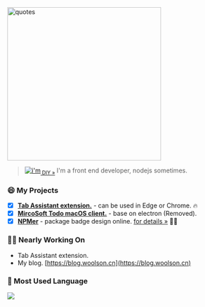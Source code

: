 <!--
**woolson/woolson** is a ✨ _special_ ✨ repository because its `README.md` (this file) appears on your GitHub profile.

Here are some ideas to get you started:

- 🔭 I’m currently working on ...
- 🌱 I’m currently learning ...
- 👯 I’m looking to collaborate on ...
- 🤔 I’m looking for help with ...
- 💬 Ask me about ...
- 📫 How to reach me: ...
- 😄 Pronouns: ...
- ⚡ Fun fact: ...
-->

<img src="https://woolson.github.io/npmer-badge/img/quotes.svg" title="quotes" width="350" />

> [![i'm](https://woolson.github.io/npmer-badge/badge/ilcr-none-none-I'm%20developer!-ffffff-46bc99-I%20love%20it.-444-e2e8e6-r-f-f.svg)](https://npmer.woolson.cn/)<sub><a href="https://npmer.woolson.cn/" target="_blank">&nbsp;DIY &raquo;</a></sub>   I'm a front end developer, nodejs sometimes.

### 😄 My Projects 

- [x] **[Tab Assistant extension.](https://chromewebstore.google.com/detail/tabassistant-%E6%A0%87%E7%AD%BE%E5%88%86%E7%BB%84%E5%8A%A9%E6%89%8B-%E6%8C%89%E8%A7%84%E5%88%99%E8%87%AA%E5%8A%A8/obdaljfdjocbdmpofhncldmfppjeemda?authuser=0&hl=zh-CN)** - can be used in Edge or Chrome. 🔥
- [x] **[MircoSoft Todo macOS client.](https://blog.woolson.cn/tools/todo-for-macos.html)** - base on electron (Removed).
- [x] **[NPMer](https://npmer.woolson.cn/)** - package badge design online. [for details »](https://blog.woolson.cn/tools/npmer.html) 👍🏼

### ✊🏼 Nearly Working On

- Tab Assistant extension.
- My blog. [https://blog.woolson.cn](https://blog.woolson.cn)

### 🌱 Most Used Language

![](https://github-readme-stats.vercel.app/api/top-langs/?username=woolson&layout=compact&count_private=true&hide_title=true)

